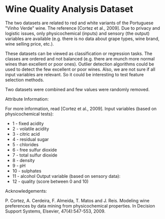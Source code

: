 # Wine Quality Analysis Dataset

The two datasets are related to red and white variants of the Portuguese "Vinho Verde" wine. The reference [Cortez et al., 2009]. Due to privacy and logistic issues, only physicochemical (inputs) and sensory (the output) variables are available (e.g. there is no data about grape types, wine brand, wine selling price, etc.).

These datasets can be viewed as classification or regression tasks. The classes are ordered and not balanced (e.g. there are munch more normal wines than excellent or poor ones). Outlier detection algorithms could be used to detect the few excellent or poor wines. Also, we are not sure if all input variables are relevant. So it could be interesting to test feature selection methods.

Two datasets were combined and few values were randomly removed.

Attribute Information:

For more information, read [Cortez et al., 2009].
Input variables (based on physicochemical tests):
- 1 - fixed acidity
- 2 - volatile acidity
- 3 - citric acid
- 4 - residual sugar
- 5 - chlorides
- 6 - free sulfur dioxide
- 7 - total sulfur dioxide
- 8 - density
- 9 - pH
- 10 - sulphates
- 11 - alcohol
Output variable (based on sensory data):
- 12 - quality (score between 0 and 10)

Acknowledgements:

P. Cortez, A. Cerdeira, F. Almeida, T. Matos and J. Reis.
Modeling wine preferences by data mining from physicochemical properties. In Decision Support Systems, Elsevier, 47(4):547-553, 2009.
